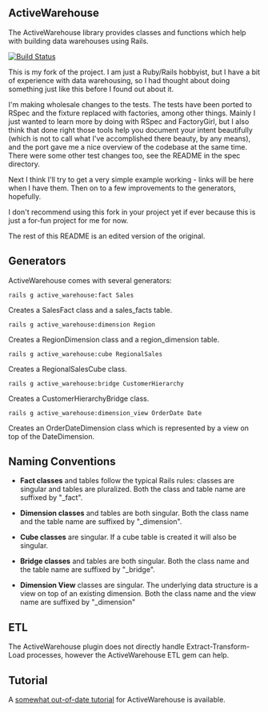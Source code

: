 ## ActiveWarehouse

The ActiveWarehouse library provides classes and functions which help with
building data warehouses using Rails.

[![Build Status](https://secure.travis-ci.org/srowley/activewarehouse.png?branch=master)](http://travis-ci.org/srowley/activewarehouse)

This is my fork of the project. I am just a Ruby/Rails hobbyist, but I have a bit of experience with data warehousing, so I had thought about doing something just like this before I found out about it.

I'm making wholesale changes to the tests. The tests have been ported to RSpec and the fixture replaced with factories, among other things. Mainly I just wanted to learn more by doing with RSpec and FactoryGirl, but I also think that done right those tools help you document your intent beautifully (which is not to call what I've accomplished there beauty, by any means), and the port gave me a nice overview of the codebase at the same time. There were some other test changes too, see the README in the spec directory.

Next I think I'll try to get a very simple example working - links will be here when I have them. Then on to a few improvements to the generators, hopefully.

I don't recommend using this fork in your project yet if ever because this is just a for-fun project for me for now.

The rest of this README is an edited version of the original.

## Generators

ActiveWarehouse comes with several generators:

```
rails g active_warehouse:fact Sales
``` 

Creates a SalesFact class and a sales_facts table.
 
```
rails g active_warehouse:dimension Region
```

Creates a RegionDimension class and a region_dimension table.
 
```
rails g active_warehouse:cube RegionalSales
``` 

Creates a RegionalSalesCube class.
   
```
rails g active_warehouse:bridge CustomerHierarchy
```

Creates a CustomerHierarchyBridge class.
   
```
rails g active_warehouse:dimension_view OrderDate Date
```
  
Creates an OrderDateDimension class which is represented by a view on top of the DateDimension.
   
## Naming Conventions

* **Fact classes** and tables follow the typical Rails rules: classes are singular and tables are pluralized. Both the class and table name are suffixed by "_fact".

* **Dimension classes** and tables are both singular. Both the class name and the table name are suffixed by "_dimension".

* **Cube classes** are singular. If a cube table is created it will also be singular.

* **Bridge classes** and tables are both singular. Both the class name and the table name are suffixed by "_bridge".

* **Dimension View** classes are singular. The underlying data structure is a view on top of an existing dimension. Both the class name and the view name are suffixed by "_dimension"
  
## ETL

The ActiveWarehouse plugin does not directly handle Extract-Transform-Load
processes, however the ActiveWarehouse ETL gem can help.

## Tutorial

A [somewhat out-of-date tutorial](http://web.archive.org/web/20070722230250/http://anthonyeden.com/2006/12/20/activewarehouse-example-with-rails-svn-logs) for ActiveWarehouse is available.
